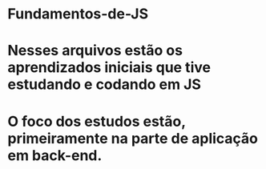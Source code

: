 # Fundamentos-de-JS
# Nesses arquivos estão os aprendizados iniciais que tive estudando e codando em JS
# O foco dos estudos estão, primeiramente na parte de aplicação em back-end.
